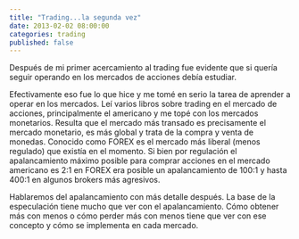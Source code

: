 ```yaml
---
title: "Trading...la segunda vez"
date: 2013-02-02 08:00:00
categories: trading
published: false
---
```

Después de mi primer acercamiento al trading fue evidente que si quería seguir operando en los mercados de acciones debía estudiar.

Efectivamente eso fue lo que hice y me tomé en serio la tarea de aprender a operar en los mercados. Leí varios libros sobre trading en el mercado de acciones, principalmente el americano y me topé con los mercados monetarios. Resulta que el mercado más transado es precisamente el mercado monetario, es más global y trata de la compra y venta de monedas. Conocido como FOREX es el mercado más liberal (menos regulado) que existía en el momento. Si bien por regulación el apalancamiento máximo posible para comprar acciones en el mercado americano es 2:1 en FOREX era posible un apalancamiento de 100:1 y hasta 400:1 en algunos brokers más agresivos.

Hablaremos del apalancamiento con más detalle después. La base de la especulación tiene mucho que ver con el apalancamiento. Cómo obtener más con menos o cómo perder más con menos tiene que ver con ese concepto y cómo se implementa en cada mercado.
